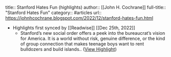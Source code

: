 title:: Stanford Hates Fun (highlights)
author:: [[John H. Cochrane]]
full-title:: "Stanford Hates Fun"
category:: #articles
url:: https://johnhcochrane.blogspot.com/2022/12/stanford-hates-fun.html

- Highlights first synced by [[Readwise]] [[Dec 25th, 2022]]
	- Stanford’s new social order offers a peek into the bureaucrat’s vision for America. It is a world without risk, genuine difference, or the kind of group connection that makes teenage boys want to rent bulldozers and build islands.. ([View Highlight](https://read.readwise.io/read/01gn3aznvctma0ym6n6wv0qrmw))